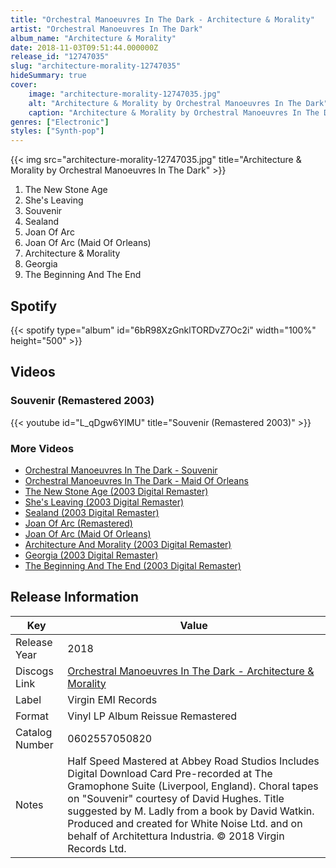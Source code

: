 ```yaml
---
title: "Orchestral Manoeuvres In The Dark - Architecture & Morality"
artist: "Orchestral Manoeuvres In The Dark"
album_name: "Architecture & Morality"
date: 2018-11-03T09:51:44.000000Z
release_id: "12747035"
slug: "architecture-morality-12747035"
hideSummary: true
cover:
    image: "architecture-morality-12747035.jpg"
    alt: "Architecture & Morality by Orchestral Manoeuvres In The Dark"
    caption: "Architecture & Morality by Orchestral Manoeuvres In The Dark"
genres: ["Electronic"]
styles: ["Synth-pop"]
---
```


{{< img src="architecture-morality-12747035.jpg" title="Architecture & Morality by Orchestral Manoeuvres In The Dark" >}}

<!-- section break -->

1. The New Stone Age
2. She's Leaving
3. Souvenir
4. Sealand
5. Joan Of Arc
6. Joan Of Arc (Maid Of Orleans)
7. Architecture & Morality
8. Georgia
9. The Beginning And The End

<!-- section break -->


## Spotify
{{< spotify type="album" id="6bR98XzGnklTORDvZ7Oc2i" width="100%" height="500" >}}



## Videos
### Souvenir (Remastered 2003)
{{< youtube id="L_qDgw6YIMU" title="Souvenir (Remastered 2003)" >}}<br>

### More Videos

- [Orchestral Manoeuvres In The Dark - Souvenir](https://www.youtube.com/watch?v=XDIYOiQUi2s)
- [Orchestral Manoeuvres In The Dark - Maid Of Orleans](https://www.youtube.com/watch?v=vmwMhjbThKg)
- [The New Stone Age (2003 Digital Remaster)](https://www.youtube.com/watch?v=PiLwEIDJSCM)
- [She's Leaving (2003 Digital Remaster)](https://www.youtube.com/watch?v=NDJHfe2sklI)
- [Sealand (2003 Digital Remaster)](https://www.youtube.com/watch?v=t_he2hubqNo)
- [Joan Of Arc (Remastered)](https://www.youtube.com/watch?v=I_KR2QnjCM8)
- [Joan Of Arc (Maid Of Orleans)](https://www.youtube.com/watch?v=8M_tBfHido0)
- [Architecture And Morality (2003 Digital Remaster)](https://www.youtube.com/watch?v=XA3KTY--20g)
- [Georgia (2003 Digital Remaster)](https://www.youtube.com/watch?v=aZOXVKu91-A)
- [The Beginning And The End (2003 Digital Remaster)](https://www.youtube.com/watch?v=TCLZiooXbxA)


## Release Information
|  Key           | Value                                                |
| ---------------| ---------------------------------------------------- |
| Release Year   | 2018                                   |
| Discogs Link   | [Orchestral Manoeuvres In The Dark - Architecture & Morality](https://www.discogs.com/release/12747035-Orchestral-Manoeuvres-In-The-Dark-Architecture-Morality) |
| Label          | Virgin EMI Records |
| Format         | Vinyl LP Album Reissue Remastered |
| Catalog Number | 0602557050820 |
| Notes | Half Speed Mastered at Abbey Road Studios Includes Digital Download Card  Pre-recorded at The Gramophone Suite (Liverpool, England).  Choral tapes on "Souvenir" courtesy of David Hughes. Title suggested by M. Ladly from a book by David Watkin. Produced and created for White Noise Ltd. and on behalf of Architettura Industria.  © 2018 Virgin Records  Ltd. |